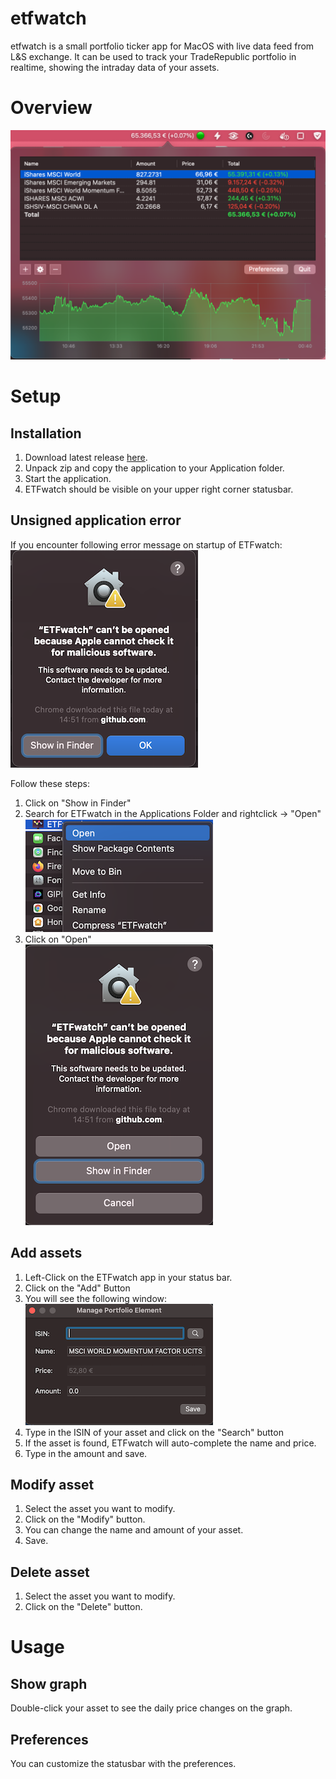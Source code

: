 # etfwatch
etfwatch is a small portfolio ticker app for MacOS with live data feed from L&S exchange. It can be used to track your TradeRepublic portfolio in realtime, showing the intraday data of your assets.

# Overview 
![overview](https://raw.githubusercontent.com/exAphex/etfwatch/main/assets/overview.png)

# Setup
## Installation
1. Download latest release [here](https://github.com/exAphex/etfwatch/releases).
2. Unpack zip and copy the application to your Application folder.
3. Start the application.
4. ETFwatch should be visible on your upper right corner statusbar.

## Unsigned application error
If you encounter following error message on startup of ETFwatch:   
![unsignederror](https://raw.githubusercontent.com/exAphex/etfwatch/main/assets/unsignederror.png)

Follow these steps:
1. Click on "Show in Finder"
2. Search for ETFwatch in the Applications Folder and rightclick -> "Open"  
![openinfinder](https://raw.githubusercontent.com/exAphex/etfwatch/main/assets/openinfinder.png)
3. Click on "Open"  
![openunisgned](https://raw.githubusercontent.com/exAphex/etfwatch/main/assets/openunsigned.png)

## Add assets
1. Left-Click on the ETFwatch app in your status bar.
2. Click on the "Add" Button
3. You will see the following window:  
![Add asset](https://raw.githubusercontent.com/exAphex/etfwatch/main/assets/addasset.png)
4. Type in the ISIN of your asset and click on the "Search" button
5. If the asset is found, ETFwatch will auto-complete the name and price.
6. Type in the amount and save.

## Modify asset
1. Select the asset you want to modify.
2. Click on the "Modify" button.
3. You can change the name and amount of your asset.
4. Save.

## Delete asset
1. Select the asset you want to modify.
2. Click on the "Delete" button.

# Usage
## Show graph
Double-click your asset to see the daily price changes on the graph.

## Preferences
You can customize the statusbar with the preferences.
